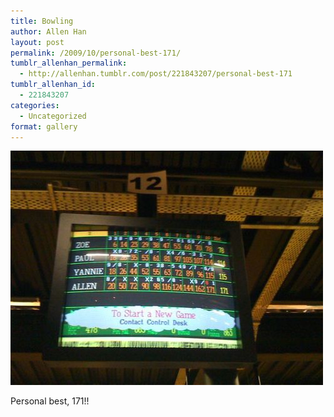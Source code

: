 ```yaml
---
title: Bowling
author: Allen Han
layout: post
permalink: /2009/10/personal-best-171/
tumblr_allenhan_permalink:
  - http://allenhan.tumblr.com/post/221843207/personal-best-171
tumblr_allenhan_id:
  - 221843207
categories:
  - Uncategorized
format: gallery
---
```

[<img class="alignnone size-full wp-image-465" alt="tumblr_ks0x1lDzMG1qzkacto1_" src="/images/uploads/2013/03/tumblr_ks0x1lDzMG1qzkacto1_.jpg" width="500" height="375" />][1]

Personal best, 171!!

 [1]: /images/uploads/2013/03/tumblr_ks0x1lDzMG1qzkacto1_.jpg
